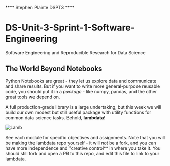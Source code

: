 **** Stephen Plainte DSPT3 ****

# DS-Unit-3-Sprint-1-Software-Engineering
Software Engineering and Reproducible Research for Data Science

## The World Beyond Notebooks

Python Notebooks are great - they let us explore data and communicate and share
results. But if you want to write more general-purpose reusable code, you should
put it in a *package* - like numpy, pandas, and the other great tools we depend
on.

A full production-grade library is a large undertaking, but this week we will
build our own modest but still useful package with utility functions for common
data science tasks. Behold, **lambdata**!

![Lamb](./lamb.jpg)

See each module for specific objectives and assignments. Note that you will be
making the lambdata repo yourself - it will *not* be a fork, and you can have
more independence and "creative control** in where you take it. You should still
fork and open a PR to this repo, and edit this file to link to your lambdata.

